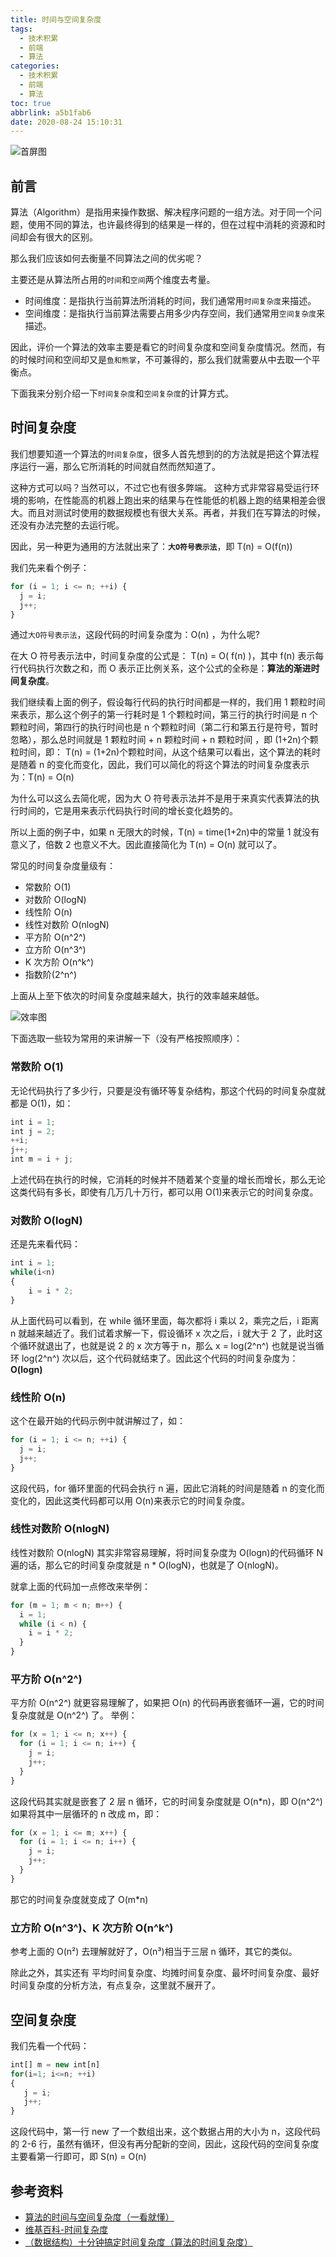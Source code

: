 ```yaml
---
title: 时间与空间复杂度
tags:
  - 技术积累
  - 前端
  - 算法
categories:
  - 技术积累
  - 前端
  - 算法
toc: true
abbrlink: a5b1fab6
date: 2020-08-24 15:10:31
---
```


![首屏图](https://s1.ax1x.com/2020/08/04/awruy8.jpg)

<!-- more -->

## 前言

算法（Algorithm）是指用来操作数据、解决程序问题的一组方法。对于同一个问题，使用不同的算法，也许最终得到的结果是一样的，但在过程中消耗的资源和时间却会有很大的区别。

那么我们应该如何去衡量不同算法之间的优劣呢？

主要还是从算法所占用的`时间`和`空间`两个维度去考量。

- 时间维度：是指执行当前算法所消耗的时间，我们通常用`时间复杂度`来描述。
- 空间维度：是指执行当前算法需要占用多少内存空间，我们通常用`空间复杂度`来描述。

因此，评价一个算法的效率主要是看它的时间复杂度和空间复杂度情况。然而，有的时候时间和空间却又是`鱼和熊掌`，不可兼得的，那么我们就需要从中去取一个平衡点。

下面我来分别介绍一下`时间复杂度`和`空间复杂度`的计算方式。

## 时间复杂度

我们想要知道一个算法的`时间复杂度`，很多人首先想到的的方法就是把这个算法程序运行一遍，那么它所消耗的时间就自然而然知道了。

这种方式可以吗？当然可以，不过它也有很多弊端。
这种方式非常容易受运行环境的影响，在性能高的机器上跑出来的结果与在性能低的机器上跑的结果相差会很大。而且对测试时使用的数据规模也有很大关系。再者，并我们在写算法的时候，还没有办法完整的去运行呢。

因此，另一种更为通用的方法就出来了：**`大O符号表示法`**，即 T(n) = O(f(n))

我们先来看个例子：

```js
for (i = 1; i <= n; ++i) {
  j = i;
  j++;
}
```

通过`大O符号表示法`，这段代码的时间复杂度为：O(n) ，为什么呢?

在大 O 符号表示法中，时间复杂度的公式是： T(n) = O( f(n) )，其中 f(n) 表示每行代码执行次数之和，而 O 表示正比例关系，这个公式的全称是：**算法的渐进时间复杂度**。

我们继续看上面的例子，假设每行代码的执行时间都是一样的，我们用 1 颗粒时间 来表示，那么这个例子的第一行耗时是 1 个颗粒时间，第三行的执行时间是 n 个颗粒时间，第四行的执行时间也是 n 个颗粒时间（第二行和第五行是符号，暂时忽略），那么总时间就是 1 颗粒时间 + n 颗粒时间 + n 颗粒时间 ，即 (1+2n)个颗粒时间，即： T(n) = (1+2n)个颗粒时间，从这个结果可以看出，这个算法的耗时是随着 n 的变化而变化，因此，我们可以简化的将这个算法的时间复杂度表示为：T(n) = O(n)

为什么可以这么去简化呢，因为大 O 符号表示法并不是用于来真实代表算法的执行时间的，它是用来表示代码执行时间的增长变化趋势的。

所以上面的例子中，如果 n 无限大的时候，T(n) = time(1+2n)中的常量 1 就没有意义了，倍数 2 也意义不大。因此直接简化为 T(n) = O(n) 就可以了。

常见的时间复杂度量级有：

- 常数阶 O(1)
- 对数阶 O(logN)
- 线性阶 O(n)
- 线性对数阶 O(nlogN)
- 平方阶 O(n^2^)
- 立方阶 O(n^3^)
- K 次方阶 O(n^k^)
- 指数阶(2^n^)

上面从上至下依次的时间复杂度越来越大，执行的效率越来越低。

![效率图](https://s1.ax1x.com/2020/08/24/dDOqVH.png)

下面选取一些较为常用的来讲解一下（没有严格按照顺序）：

### 常数阶 O(1)

无论代码执行了多少行，只要是没有循环等复杂结构，那这个代码的时间复杂度就都是 O(1)，如：

```js
int i = 1;
int j = 2;
++i;
j++;
int m = i + j;
```

上述代码在执行的时候，它消耗的时候并不随着某个变量的增长而增长，那么无论这类代码有多长，即使有几万几十万行，都可以用 O(1)来表示它的时间复杂度。

### 对数阶 O(logN)

还是先来看代码：

```js
int i = 1;
while(i<n)
{
    i = i * 2;
}
```

从上面代码可以看到，在 while 循环里面，每次都将 i 乘以 2，乘完之后，i 距离 n 就越来越近了。我们试着求解一下，假设循环 x 次之后，i 就大于 2 了，此时这个循环就退出了，也就是说 2 的 x 次方等于 n，那么 x = log(2^n^)
也就是说当循环 log(2^n^) 次以后，这个代码就结束了。因此这个代码的时间复杂度为：**O(logn)**

### 线性阶 O(n)

这个在最开始的代码示例中就讲解过了，如：

```js
for (i = 1; i <= n; ++i) {
  j = i;
  j++;
}
```

这段代码，for 循环里面的代码会执行 n 遍，因此它消耗的时间是随着 n 的变化而变化的，因此这类代码都可以用 O(n)来表示它的时间复杂度。

### 线性对数阶 O(nlogN)

线性对数阶 O(nlogN) 其实非常容易理解，将时间复杂度为 O(logn)的代码循环 N 遍的话，那么它的时间复杂度就是 n \* O(logN)，也就是了 O(nlogN)。

就拿上面的代码加一点修改来举例：

```js
for (m = 1; m < n; m++) {
  i = 1;
  while (i < n) {
    i = i * 2;
  }
}
```

### 平方阶 O(n^2^)

平方阶 O(n^2^) 就更容易理解了，如果把 O(n) 的代码再嵌套循环一遍，它的时间复杂度就是 O(n^2^) 了。
举例：

```js
for (x = 1; i <= n; x++) {
  for (i = 1; i <= n; i++) {
    j = i;
    j++;
  }
}
```

这段代码其实就是嵌套了 2 层 n 循环，它的时间复杂度就是 O(n\*n)，即 O(n^2^)
如果将其中一层循环的 n 改成 m，即：

```js
for (x = 1; i <= m; x++) {
  for (i = 1; i <= n; i++) {
    j = i;
    j++;
  }
}
```

那它的时间复杂度就变成了 O(m\*n)

### 立方阶 O(n^3^)、K 次方阶 O(n^k^)

参考上面的 O(n²) 去理解就好了，O(n³)相当于三层 n 循环，其它的类似。

除此之外，其实还有 平均时间复杂度、均摊时间复杂度、最坏时间复杂度、最好时间复杂度的分析方法，有点复杂，这里就不展开了。

## 空间复杂度

我们先看一个代码：

```js
int[] m = new int[n]
for(i=1; i<=n; ++i)
{
   j = i;
   j++;
}
```

这段代码中，第一行 new 了一个数组出来，这个数据占用的大小为 n，这段代码的 2-6 行，虽然有循环，但没有再分配新的空间，因此，这段代码的空间复杂度主要看第一行即可，即 S(n) = O(n)

## 参考资料

- [算法的时间与空间复杂度（一看就懂）](https://zhuanlan.zhihu.com/p/50479555)
- [维基百科-时间复杂度](https://zh.wikipedia.org/wiki/%E6%97%B6%E9%97%B4%E5%A4%8D%E6%9D%82%E5%BA%A6)
- [（数据结构）十分钟搞定时间复杂度（算法的时间复杂度）](https://www.jianshu.com/p/f4cca5ce055a)

